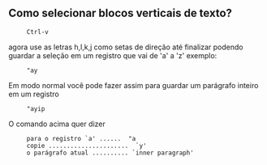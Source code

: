 Como selecionar blocos verticais de texto?
------------------------------------------

         Ctrl-v

agora use as letras h,l,k,j como setas de direção até
finalizar podendo guardar a seleção em um registro que vai de
'a' a 'z' exemplo:

         "ay

Em modo normal você pode fazer assim para guardar um parágrafo inteiro
em um registro

         "ayip

O comando acima quer dizer

         para o registro `a' ......  "a
         copie ......................  `y'
         o parágrafo atual .......... `inner paragraph'
